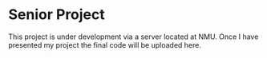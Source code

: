 # Senior Project #

This project is under development via a server located at NMU. 
Once I have presented my project the final code will be uploaded here.
